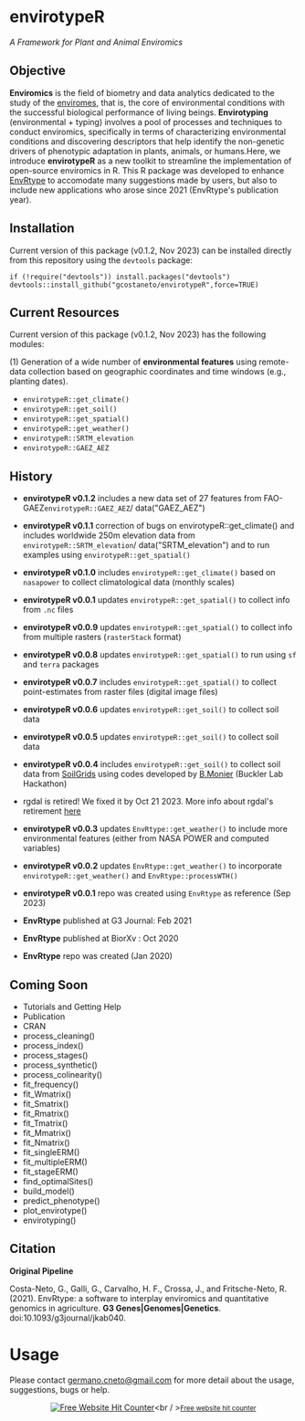 # envirotypeR
*A Framework for Plant and Animal Enviromics*


## Objective

**Enviromics** is the field of biometry and data analytics dedicated to the study of the [enviromes](https://en.wikipedia.org/wiki/Envirome), that is, the core of environmental conditions with the successful biological performance of living beings. **Envirotyping** (environmental + typing) involves a pool of processes and techniques to conduct enviromics, specifically in terms of characterizing environmental conditions and discovering descriptors that help identify the non-genetic drivers of phenotypic adaptation in plants, animals, or humans.Here, we introduce **envirotypeR** as a new toolkit to streamline the implementation of open-source enviromics in R. This R package was developed to enhance [EnvRtype](https://github.com/allogamous/EnvRtype) to accomodate many suggestions made by users, but also to include new applications who arose since 2021 (EnvRtype's publication year).


## Installation 

Current version of this package (v0.1.2, Nov 2023)  can be installed directly from this repository
using the `devtools` package:

```
if (!require("devtools")) install.packages("devtools")
devtools::install_github("gcostaneto/envirotypeR",force=TRUE)
```

## Current Resources

Current version of this package (v0.1.2, Nov 2023) has the following modules: 

(1) Generation of a wide number of **environmental features** using remote-data collection based on geographic coordinates and time windows (e.g., planting dates).

* `envirotypeR::get_climate()`
* `envirotypeR::get_soil()`
* `envirotypeR::get_spatial()`
* `envirotypeR::get_weather()`
* `envirotypeR::SRTM_elevation`
* `envirotypeR::GAEZ_AEZ`

## History


* **envirotypeR v0.1.2**  includes a new data set of 27 features from FAO-GAEZ`envirotypeR::GAEZ_AEZ`/ data("GAEZ_AEZ")
  
* **envirotypeR v0.1.1**  correction of bugs on envirotypeR::get_climate() and includes worldwide 250m elevation data from `envirotypeR::SRTM_elevation`/ data("SRTM_elevation") and to run examples using `envirotypeR::get_spatial()`
  
* **envirotypeR v0.1.0** includes `envirotypeR::get_climate()` based on `nasapower` to collect climatological data (monthly scales)
  
* **envirotypeR v0.0.1** updates `envirotypeR::get_spatial()` to collect info from `.nc` files
  
* **envirotypeR v0.0.9** updates `envirotypeR::get_spatial()` to collect info from multiple rasters (`rasterStack` format)
 
* **envirotypeR v0.0.8** updates `envirotypeR::get_spatial()` to run using `sf` and `terra` packages
  
* **envirotypeR v0.0.7** includes `envirotypeR::get_spatial()` to collect point-estimates from raster files (digital image files)
  
* **envirotypeR v0.0.6** updates `envirotypeR::get_soil()` to collect soil data
  
* **envirotypeR v0.0.5** updates `envirotypeR::get_soil()` to collect soil data
  
* **envirotypeR v0.0.4** includes `envirotypeR::get_soil()` to collect soil data from [SoilGrids](https://soilgrids.org/) using codes developed by [B.Monier](https://github.com/btmonier) (Buckler Lab Hackathon)
  
* rgdal is retired! We fixed it by Oct 21 2023. More info about rgdal's retirement [here](https://r-spatial.org/r/2022/04/12/evolution.html)

* **envirotypeR v0.0.3** updates `EnvRtype::get_weather()` to include more environmental features (either from NASA POWER and computed variables)

* **envirotypeR v0.0.2** updates `EnvRtype::get_weather()` to incorporate `envirotypeR::get_weather()` and `EnvRtype::processWTH()`

* **envirotypeR v0.0.1** repo was created using `EnvRtype` as reference (Sep 2023)

* **EnvRtype** published at G3 Journal: Feb 2021
  
* **EnvRtype** published at BiorXv : Oct 2020

* **EnvRtype** repo was created (Jan 2020)

## Coming Soon

* Tutorials and Getting Help
* Publication
* CRAN
* process_cleaning()
* process_index()
* process_stages() 
* process_synthetic() 
* process_colinearity()
* fit_frequency()
* fit_Wmatrix()
* fit_Smatrix() 
* fit_Rmatrix()
* fit_Tmatrix() 
* fit_Mmatrix() 
* fit_Nmatrix() 
* fit_singleERM()
* fit_multipleERM()
* fit_stageERM()
* find_optimalSites()
* build_model() 
* predict_phenotype()
* plot_envirotype()
* envirotyping()


## Citation

**Original Pipeline**

Costa-Neto, G., Galli, G., Carvalho, H. F., Crossa, J., and Fritsche-Neto, R. (2021). EnvRtype: a software to interplay enviromics and quantitative genomics in agriculture. **G3 Genes|Genomes|Genetics**. doi:10.1093/g3journal/jkab040.

# Usage

Please contact <germano.cneto@gmail.com> for more detail about the usage, suggestions, bugs or help.

<div align='center'>
  
<a href='https://www.free-website-hit-counter.com'><img src='https://www.free-website-hit-counter.com/c.php?d=9&id=159092&s=1' border='0' alt='Free Website Hit Counter'></a><br / ><small><a href='https://www.free-website-hit-counter.com' title="Free Website Hit Counter">Free website hit counter</a></small>

</div>


